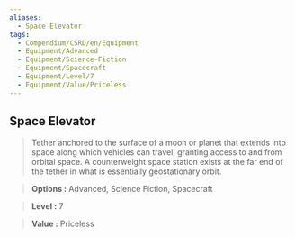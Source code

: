 ```yaml
---
aliases:
  - Space Elevator
tags:
  - Compendium/CSRD/en/Equipment
  - Equipment/Advanced
  - Equipment/Science-Fiction
  - Equipment/Spacecraft
  - Equipment/Level/7
  - Equipment/Value/Priceless
---
```

    
      
## Space Elevator      
      
>Tether anchored to the surface of a moon or planet that extends into space along which vehicles can travel, granting access to and from orbital space. A counterweight space station exists at the far end of the tether in what is essentially geostationary orbit.      
> **Options :** Advanced, Science Fiction, Spacecraft      
> **Level :** 7      
> **Value :** Priceless